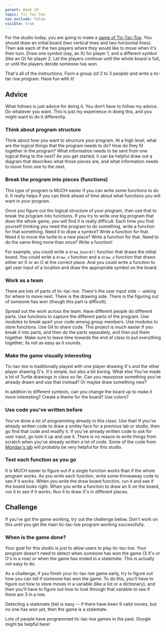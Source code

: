 ```yaml
---
parent: Week 10
topic: Tic Tac Toe
nav_exclude: false
visible: true
---
```


For the studio today, you are going to make a [game of Tic-Tac-Toe](https://en.wikipedia.org/wiki/Tic-tac-toe). You should draw an initial board (two vertical lines and two horizontal lines). Then ask each of the two players where they would like to move when it's their turn. Draw one symbol (say, an X) for player 1, and a different symbol (like an O) for player 2. Let the players continue until the whole board is full, or until the players decide someone has won.

That's all of the instructions. Form a group (of 2 to 3 people) and write a tic-tac-toe program. Have fun with it!

## Advice

What follows is just advice for doing it. You don’t have to follow my advice. Do whatever you want. This is just my experience in doing this, and you might want to do it differently.

### Think about program structure

Think about how you want to structure your program. At a high level, what are the logical things that the program needs to do? How do they fit together in the program? What information needs to be sent from one logical thing to the next? As you get started, it can be helpful draw out a diagram that describes what those pieces are, and what information needs to move from one to the next.

### Break the program into pieces (functions)

This type of program is MUCH easier if you can write some functions to do it. It really helps if you can think ahead of time about what functions you will want in your program.

Once you figure out the logical structure of your program, then use that to break the program into functions. If you try to write one big program that does the whole game, you will find it is really difficult. Each time you find yourself thinking you need the program to do something, write a function for that something. Need it to draw a symbol? Write a function for that. Need it to move the turtle to a new place? Write a function for that. Need to do the same thing more than once? Write a function!

For example, you could write a `draw_board()` function that draws the intiial board. You could write a `draw_x` function and a `draw_o` function that draws either an X or an O at the correct place. And you could write a function to get user input of a location and draw the appropriate symbol on the board.

### Work as a team

There are lots of parts of tic-tac-toe.  There's the user input side -- asking for where to move next. There is the drawing side. There is the figuring out of someone has won (though this part is difficult).

Spread out the work across the team. Have different people do different parts. Use functions to capture the different parts of the program. Use modules to break apart your code among group members. Use modules to store functions. Use Git to share code. This project is much easier if you break it into parts, and then do the parts separately, and then put them together. Make sure to leave time towards the end of class to put everything together; its not as easy as it sounds.

### Make the game visually interesting

Tic-tac-toe is traditionally played with one player drawing X's and the other player drawing O's. It's simple, but also a bit boring. What else You've made a lot of Turtle drawings in class so far. Can you repurpose something you've already drawn and use that instead? Or maybe draw something new?

In addition to different symbols, can you change the board up to make it more interesting? Create a theme for the board? Use colors?

### Use code you've written before

You've done a lot of programming already in this class. Use that! If you've already written code to draw a smiley face for a previous lab or studio, then go find that code and modify it. If you've already written code to ask for user input, go look it up and use it. There is no reason to write things from scratch when you've already written a lot of code. Some of the code from [Monday's lab](https://mi250.dev/labs/practicing_functions.md) will probably be very helpful for this studio.

### Test each function as you go

It is MUCH easier to figure out if a single function works than if the whole program works. As you write each function, write some throwaway code to see if it works. WHen you write the draw board function, run it and see if the board looks right. When you write a function to draw an X on the board, run it to see if it works. Run it to draw X's in different places.

## Challenge

If you've got the game working, try out the challenge below. Don't work on this until you get the main tic-tac-toe program working successfully.

### When is the game done?

Your goal for this studio is just to allow users to play tic-tac-toe.  Your program doesn't need to detect when someone has won the game (3 X's or O's in a row) or when the game has ended in a stalemate. This is actually not easy to do.

As a challenge, if you finish your tic-tac-toe game early, try to figure out how you can tell if someone has won the game. To do this, you'll have to figure out how to store moves in a variable (like a list or a dictionary), and then you'll have to figure out how to look through that variable to see if there are 3 in a row.  

Detecting a stalemate (tie) is easy -- if there have been 9 valid moves, but no one has won yet, then the game is a stalemate.

Lots of people have programmed tic-tac-toe games in the past. Google might be helpful here!

